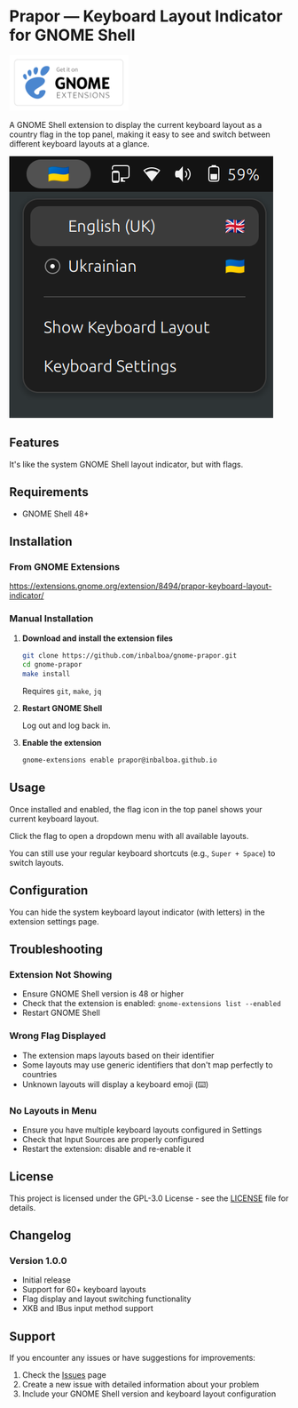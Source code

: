 # Prapor — Keyboard Layout Indicator for GNOME Shell
[<img src="https://raw.githubusercontent.com/andyholmes/gnome-shell-extensions-badge/master/get-it-on-ego.svg?sanitize=true" height="100">](https://extensions.gnome.org/extension/8494/prapor-keyboard-layout-indicator/)

A GNOME Shell extension to display the current keyboard layout as a country flag in the top panel, making it easy to see and switch between different keyboard layouts at a glance.

![Extension Screenshot](screenshot.png)

## Features

It's like the system GNOME Shell layout indicator, but with flags.

## Requirements

- GNOME Shell 48+

## Installation

### From GNOME Extensions

https://extensions.gnome.org/extension/8494/prapor-keyboard-layout-indicator/

### Manual Installation

1. **Download and install the extension files**

   ```sh
   git clone https://github.com/inbalboa/gnome-prapor.git
   cd gnome-prapor
   make install
   ```
   Requires `git`, `make`, `jq`

2. **Restart GNOME Shell**

   Log out and log back in.

3. **Enable the extension**
   ```sh
   gnome-extensions enable prapor@inbalboa.github.io
   ```

## Usage

Once installed and enabled, the flag icon in the top panel shows your current keyboard layout.

Click the flag to open a dropdown menu with all available layouts.

You can still use your regular keyboard shortcuts (e.g., `Super + Space`) to switch layouts.

## Configuration

You can hide the system keyboard layout indicator (with letters) in the extension settings page.

## Troubleshooting

### Extension Not Showing
- Ensure GNOME Shell version is 48 or higher
- Check that the extension is enabled: `gnome-extensions list --enabled`
- Restart GNOME Shell

### Wrong Flag Displayed
- The extension maps layouts based on their identifier
- Some layouts may use generic identifiers that don't map perfectly to countries
- Unknown layouts will display a keyboard emoji (⌨️)

### No Layouts in Menu
- Ensure you have multiple keyboard layouts configured in Settings
- Check that Input Sources are properly configured
- Restart the extension: disable and re-enable it

## License

This project is licensed under the GPL-3.0 License - see the [LICENSE](LICENSE) file for details.

## Changelog

### Version 1.0.0
- Initial release
- Support for 60+ keyboard layouts
- Flag display and layout switching functionality
- XKB and IBus input method support

## Support

If you encounter any issues or have suggestions for improvements:

1. Check the [Issues](https://github.com/inbalboa/gnome-prapor/issues) page
2. Create a new issue with detailed information about your problem
3. Include your GNOME Shell version and keyboard layout configuration


